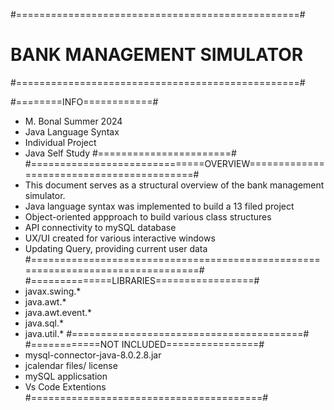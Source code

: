 #=================================================#
# BANK MANAGEMENT SIMULATOR
#=================================================#

#========INFO============#
- M. Bonal Summer 2024
- Java Language Syntax
- Individual Project
- Java Self Study
#=======================#
#==============================OVERVIEW==========================================#
- This document serves as a structural overview of the bank management simulator.
- Java language syntax was implemented to build a 13 filed project
- Object-oriented appproach to build various class structures
- API connectivity to mySQL database
- UX/UI created for various interactive windows
- Updating Query, providing current user data
#================================================================================#
#==============LIBRARIES=================#
- javax.swing.*
- java.awt.*
- java.awt.event.*
- java.sql.*
- java.util.*
#========================================#
#============NOT INCLUDED================#
- mysql-connector-java-8.0.2.8.jar
- jcalendar files/ license
- mySQL applicsation
- Vs Code Extentions
#========================================#
